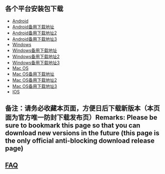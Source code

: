 
## 各个平台安装包下载
- <a href="https://getfotiaoqiang.cf/downloads/2.6.5/fotiaoqiang-v2.6.5-1.apk"> Android </a>
- <a href="https://s3.amazonaws.com/fotiaoqiang/fotiaoqiang-v2.6.5-1.apk"> Android备用下载地址 </a>
- <a href="https://gitlab.com/fotiaoqiang/download/-/blob/master/fotiaoqiang-v2.6.5-1.apk"> Android备用下载地址2 </a>
- <a href="https://github.com/getfotiaoqiang/fotiaoqiang/releases/download/V2.6.5/fotiaoqiang-v2.6.5-1.apk"> Android备用下载地址3 </a>
- <a href="https://getfotiaoqiang.cf/downloads/2.7.1/fotiaoqiang-2.7.1-1-Setup.exe"> Windows </a>
- <a href="https://s3.amazonaws.com/fotiaoqiang/fotiaoqiang-2.7.1-1-Setup.exe"> Windows备用下载地址 </a>
- <a href="https://gitlab.com/fotiaoqiang/download/-/blob/master/fotiaoqiang-2.7.1-1-Setup.exe"> Windows备用下载地址2 </a>
- <a href="https://github.com/getfotiaoqiang/fotiaoqiang/releases/download/V2.7.1/fotiaoqiang-2.7.1-1-Setup.exe"> Windows备用下载地址3 </a>
- <a href="https://getfotiaoqiang.cf/downloads/2.6.2/v262-1_fotiaoqiang_darwin_amd64_install.dmg"> Mac OS </a>
- <a href="https://s3.amazonaws.com/fotiaoqiang/v262-1_fotiaoqiang_darwin_amd64_install.dmg"> Mac OS备用下载地址 </a>
- <a href="https://gitlab.com/fotiaoqiang/download/-/blob/master/v262-1_fotiaoqiang_darwin_amd64_install.dmg"> Mac OS备用下载地址2 </a>
- <a href="https://github.com/getfotiaoqiang/fotiaoqiang/releases/download/V2.6.2/v262-1_fotiaoqiang_darwin_amd64_install.dmg"> Mac OS备用下载地址3 </a>
- <a href="https://www.yongganxiaqu.com/download/ios/"> IOS </a> 

## 备注：请务必收藏本页面，方便日后下载新版本（本页面为官方唯一防封下载发布页）Remarks: Please be sure to bookmark this page so that you can download new versions in the future (this page is the only official anti-blocking download release page)

## <a href="https://github.com/getfotiaoqiang/fotiaoqiang/wiki/FAQ">FAQ</a>

